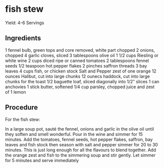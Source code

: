 # fish stew

Yield: 4-6 Servings

## Ingredients

1 fennel bulb, green tops and core removed, white part chopped
2 onions, chopped
4 garlic cloves, sliced
3 tablespoons olive oil
1 1/2 cups Riesling or white wine
2 cups diced ripe or canned tomatoes
2 tablespoons fennel seeds
1/2 teaspoon hot pepper flakes
2 pinches saffron threads
3 bay leaves
4 cups fish, or chicken stock
Salt and Pepper
zest of one orange
12 ounces Halibut, cut into large chunks
12 ounecs haddock, cut into large chunks
for the toast
1/2 baguette loaf, sliced diagonally into 1/2″ slices
1 can anchovies
1 stick butter, softened
1/4 cup parsley, chopped
juice and zest of 1 lemon

## Procedure

For the fish stew:

In a large soup pot, sauté the fennel, onions and garlic in the olive oil until they soften and smell wonderful. Pour in the wine and simmer for 15 minutes. Add the tomatoes, fennel seeds, hot pepper flakes, saffron, bay leaves and fish stock then season with salt and pepper simmer for 20 to 30 minutes. This is just long enough for all the flavours to blend together. Add the orange zest and fish to the simmering soup and stir gently. Let simmer for 5 minutes and serve immediately